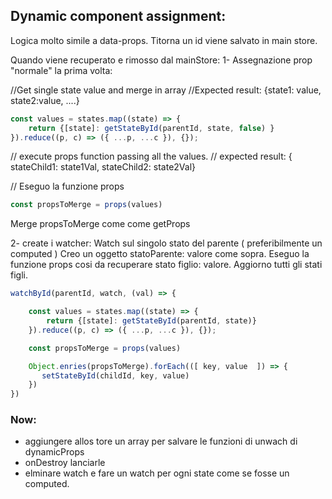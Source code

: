 ## Dynamic component assignment:

<div>
   <myComponent
       data-dynamic="
        ${createDynamicProps({
            watch: computedState|state,
            states: [state1, stat2 ...],
            props: ({ state1, state2, ... }) => {
                return {stateChild1: state1, stateChild2: state2}
            }
        })}
       ">
   </myComponent>
</div>

Logica molto simile a data-props.
Titorna un id viene salvato in main store.

Quando viene recuperato e rimosso dal mainStore:
1- Assegnazione prop "normale" la prima volta:


//Get single state value and merge in array
//Expected result:
{state1: value, state2:value, ....}

```javascript
const values = states.map((state) => {
    return {[state]: getStateById(parentId, state, false) }
}).reduce((p, c) => ({ ...p, ...c }), {});
```


// execute props function passing all the values.
// expected result:
{ stateChild1: state1Val, stateChild2: state2Val}

// Eseguo la funzione props
```javascript
const propsToMerge = props(values)
```


Merge propsToMerge come come getProps


2- create i watcher:
Watch sul singolo stato del parente ( preferibilmente un computed )
Creo un oggetto statoParente: valore come sopra.
Eseguo la funzione props cosi da recuperare stato figlio: valore.
Aggiorno tutti gli stati figli.


```javascript
watchById(parentId, watch, (val) => {

    const values = states.map((state) => {
        return {[state]: getStateById(parentId, state)}
    }).reduce((p, c) => ({ ...p, ...c }), {});

    const propsToMerge = props(values)

    Object.enries(propsToMerge).forEach(([ key, value  ]) => {
       setStateById(childId, key, value)
    })
})
```


### Now:

- aggiungere allos tore un array per salvare le funzioni di unwach di dynamicProps
- onDestroy lanciarle
- elminare watch e fare un watch per ogni state come se fosse un computed.
